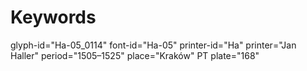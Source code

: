 # Keywords
glyph-id="Ha-05_0114"
font-id="Ha-05"
printer-id="Ha"
printer="Jan Haller"
period="1505–1525"
place="Kraków"
PT plate="168"
